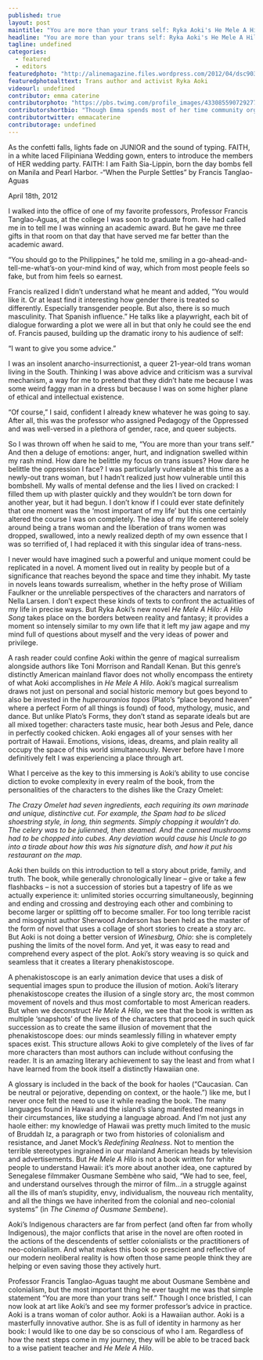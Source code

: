 ```yaml
---
published: true
layout: post
maintitle: "You are more than your trans self: Ryka Aoki's He Mele A Hilo - {Young}ist"
headline: "You are more than your trans self: Ryka Aoki's He Mele A Hilo"
tagline: undefined
categories: 
  - featured
  - editors
featuredphoto: "http://alinemagazine.files.wordpress.com/2012/04/dsc9037.jpg"
featuredphotoalttext: Trans author and activist Ryka Aoki
videourl: undefined
contributor: emma caterine
contributorphoto: "https://pbs.twimg.com/profile_images/433085590729277441/fIyODboS.jpeg"
contributorshortbio: "Though Emma spends most of her time community organizing with Red Umbrella Project and writing non-fiction about police brutality and prison abolitionism, she also pens the occasional sci-fi story, memoir piece, or not-so-subtle mockery of Buzzfeed style articles (see Maximum RocknRoll #368)."
contributortwitter: emmacaterine
contributorage: undefined
---
```


As the confetti falls, lights fade on JUNIOR and the sound of typing. FAITH, in a white laced Filipiniana Wedding gown, enters to introduce the members of HER wedding party. 
FAITH: I am Faith Sia-Lippin, born the day bombs fell on Manila and Pearl Harbor.
-“When the Purple Settles” by Francis Tanglao-Aguas

April 18th, 2012

I walked into the office of one of my favorite professors, Professor Francis Tanglao-Aguas, at the college I was soon to graduate from. He had called me in to tell me I was winning an academic award. But he gave me three gifts in that room on that day that have served me far better than the academic award. 

“You should go to the Philippines,” he told me, smiling in a go-ahead-and-tell-me-what’s-on your-mind kind of way, which from most people feels so fake, but from him feels so earnest. 

Francis realized I didn’t understand what he meant and added, “You would like it. Or at least find it interesting how gender there is treated so differently. Especially transgender people. But also, there is so much masculinity. That Spanish influence.” He talks like a playwright, each bit of dialogue forwarding a plot we were all in but that only he could see the end of. Francis paused, building up the dramatic irony to his audience of self: 

“I want to give you some advice.”

I was an insolent anarcho-insurrectionist, a queer 21-year-old trans woman living in the South. Thinking I was above advice and criticism was a survival mechanism, a way for me to pretend that they didn’t hate me because I was some weird faggy man in a dress but because I was on some higher plane of ethical and intellectual existence. 

“Of course,” I said, confident I already knew whatever he was going to say. After all, this was the professor who assigned Pedagogy of the Oppressed and was well-versed in a plethora of gender, race, and queer subjects.

So I was thrown off when he said to me, “You are more than your trans self.” And then a deluge of emotions: anger, hurt, and indignation swelled within my rash mind. How dare he belittle my focus on trans issues? How dare he belittle the oppression I face? I was particularly vulnerable at this time as a newly-out trans woman, but I hadn’t realized just how vulnerable until this bombshell. My walls of mental defense and the lies I lived on cracked: I filled them up with plaster quickly and they wouldn’t be torn down for another year, but it had begun. I don’t know if I could ever state definitely that one moment was the ‘most important of my life’ but this one certainly altered the course I was on completely. The idea of my life centered solely around being a trans woman and the liberation of trans women was dropped, swallowed, into a newly realized depth of my own essence that I was so terrified of, I had replaced it with this singular idea of trans-ness.

I never would have imagined such a powerful and unique moment could be replicated in a novel. A moment lived out in reality by people but of a significance that reaches beyond the space and time they inhabit. My taste in novels leans towards surrealism, whether in the hefty prose of William Faulkner or the unreliable perspectives of the characters and narrators of Nella Larsen. I don’t expect these kinds of texts to confront the actualities of my life in precise ways. But Ryka Aoki’s new novel _He Mele A Hilo: A Hilo Song_ takes place on the borders between reality and fantasy; it provides a moment so intensely similar to my own life that it left my jaw agape and my mind full of questions about myself and the very ideas of power and privilege.

A rash reader could confine Aoki within the genre of magical surrealism alongside authors like Toni Morrison and Randall Kenan. But this genre’s distinctly American mainland flavor does not wholly encompass the entirety of what Aoki accomplishes in _He Mele A Hilo_. Aoki’s magical surrealism draws not just on personal and social historic memory but goes beyond to also be invested in the _huperouranios topos_ (Plato’s “place beyond heaven” where a perfect Form of all things is found) of food, mythology, music, and dance. But unlike Plato’s Forms, they don’t stand as separate ideals but are all mixed together: characters taste music, hear both Jesus and Pele, dance in perfectly cooked chicken. Aoki engages all of your senses with her portrait of Hawaii. Emotions, visions, ideas, dreams, and plain reality all occupy the space of this world simultaneously. Never before have I more definitively felt I was experiencing a place through art.

What I perceive as the key to this immersing is Aoki’s ability to use concise diction to evoke complexity in every realm of the book, from the personalities of the characters to the dishes like the Crazy Omelet:

_The Crazy Omelet had seven ingredients, each requiring its own marinade and unique, distinctive cut. For example, the Spam had to be sliced shoestring style, in long, thin segments. Simply chopping it wouldn’t do. The celery was to be julienned, then steamed. And the canned mushrooms had to be chopped into cubes. Any deviation would cause his Uncle to go into a tirade about how this was his signature dish, and how it put his restaurant on the map._

Aoki then builds on this introduction to tell a story about pride, family, and truth. The book, while generally chronologically linear – give or take a few flashbacks – is not a succession of stories but a tapestry of life as we actually experience it: unlimited stories occurring simultaneously, beginning and ending and crossing and destroying each other and combining to become larger or splitting off to become smaller. For too long terrible racist and misogynist author Sherwood Anderson has been held as the master of the form of novel that uses a collage of short stories to create a story arc. But Aoki is not doing a better version of _Winesburg, Ohio_: she is completely pushing the limits of the novel form. And yet, it was easy to read and comprehend every aspect of the plot. Aoki’s story weaving is so quick and seamless that it creates a literary phenakistoscope.

A phenakistoscope is an early animation device that uses a disk of sequential images spun to produce the illusion of motion. Aoki’s literary phenakistoscope creates the illusion of a single story arc, the most common movement of novels and thus most comfortable to most American readers. But when we deconstruct _He Mele A Hilo_, we see that the book is written as multiple ‘snapshots’ of the lives of the characters that proceed in such quick succession as to create the same illusion of movement that the phenakistoscope does: our minds seamlessly filling in whatever empty spaces exist. This structure allows Aoki to give completely of the lives of far more characters than most authors can include without confusing the reader. It is an amazing literary achievement to say the least and from what I have learned from the book itself a distinctly Hawaiian one.

A glossary is included in the back of the book for haoles (“Caucasian. Can be neutral or pejorative, depending on context, or the haole.”) like me, but I never once felt the need to use it while reading the book. The many languages found in Hawaii and the island’s slang manifested meanings in their circumstances, like studying a language abroad. And I’m not just any haole either: my knowledge of Hawaii was pretty much limited to the music of Bruddah Iz, a paragraph or two from histories of colonialism and resistance, and Janet Mock’s _Redefining Realness_. Not to mention the terrible stereotypes ingrained in our mainland American heads by television and advertisements. But _He Mele A Hilo_ is not a book written for white people to understand Hawaii: it’s more about another idea, one captured by Senegalese filmmaker Ousmane Sembène who said, “We had to see, feel, and understand ourselves through the mirror of film…in a struggle against all the ills of man’s stupidity, envy, individualism, the nouveau rich mentality, and all the things we have inherited from the colonial and neo-colonial systems” (in _The Cinema of Ousmane Sembene_). 

Aoki’s Indigenous characters are far from perfect (and often far from wholly Indigenous), the major conflicts that arise in the novel are often rooted in the actions of the descendents of settler colonialists or the practitioners of neo-colonialism. And what makes this book so prescient and reflective of our modern neoliberal reality is how often those same people think they are helping or even saving those they actively hurt.

Professor Francis Tanglao-Aguas taught me about Ousmane Sembène and colonialism, but the most important thing he ever taught me was that simple statement “You are more than your trans self.” Though I once bristled, I can now look at art like Aoki’s and see my former professor’s advice in practice. Aoki is a trans woman of color author. Aoki is a Hawaiian author. Aoki is a masterfully innovative author. She is as full of identity in harmony as her book: I would like to one day be so conscious of who I am. Regardless of how the next steps come in my journey, they will be able to be traced back to a wise patient teacher and _He Mele A Hilo_.
